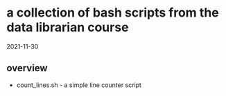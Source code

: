# a collection of bash scripts from the data librarian course
2021-11-30

## overview

- count_lines.sh - a simple line counter script
